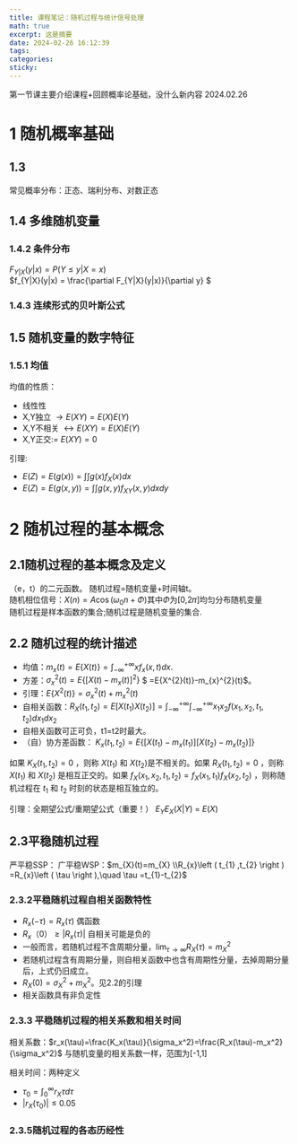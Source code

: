 ```yaml
---
title: 课程笔记：随机过程与统计信号处理
math: true
excerpt: 这是摘要
date: 2024-02-26 16:12:39
tags:
categories:
sticky:
---
```

第一节课主要介绍课程+回顾概率论基础，没什么新内容 2024.02.26

# 1 随机概率基础
## 1.3
常见概率分布：正态、瑞利分布、对数正态

## 1.4 多维随机变量

### 1.4.2 条件分布

$F_{Y|X}(y|x)=P(Y\leq y|X=x)$  
$f_{Y|X}(y|x) = \frac{\partial F_{Y|X}(y|x)}{\partial y} $  

### 1.4.3 连续形式的贝叶斯公式

## 1.5 随机变量的数字特征

### 1.5.1 均值

均值的性质：  

- 线性性
- X,Y独立 $\rightarrow E(XY)=E(X)E(Y)$
- X,Y不相关 $\leftrightarrow E(XY)=E(X)E(Y)$
- X,Y正交:= $E(XY)=0$

引理:  

- $E(Z)=E(g(x))=\int \int g(x)f_{X}(x)dx$
- $E(Z)=E(g(x,y))=\int \int g(x,y)f_{XY}(x,y)dxdy$


# 2 随机过程的基本概念

## 2.1随机过程的基本概念及定义

（e，t）的二元函数。 随机过程=随机变量+时间轴t。  
随机相位信号：$X(n)=A\cos(\omega_{0}n+\Phi )$其中$\Phi$为[0,2𝜋]均匀分布随机变量  
随机过程是样本函数的集合;随机过程是随机变量的集合.

## 2.2 随机过程的统计描述

- 均值：$m_{x}\left ( t \right ) =E\left \{ X\left ( t \right )  \right \} =\int _{-\infty }^{+\infty }xf_{x}\left ( x,t \right ) dx.$
- 方差：$\sigma_{x}^{2}(t)=E\{[X(t)-m_{x}(t)]^{2}\}$  $ =E\{X^{2}(t)\}-m_{x}^{2}(t)$。
- 引理：$E\{X^2(t)\}=\sigma_x^2(t)+m_x^2(t)$
- 自相关函数：$R_{X}\left ( t_{1} ,t_{2}  \right ) =E\left [ X\left ( t_{1} \right )X\left ( t_{2}  \right )  \right ] =\int_{-\infty }^{+\infty }\int_{-\infty }^{+\infty }x_{1}x_{2}f\left ( x_{1},x_{2},t_{1},t_{2}  \right ) dx_{1}dx_{2}$
- 自相关函数可正可负，t1=t2时最大。
- （自）协方差函数： $K_x(t_1, t_2)=E\{[X(t_1)-m_x(t_1)][X(t_2)-m_x(t_2)]\}$

如果 $K_X(t_1, t_2)=0$ ，则称 $X(t_1)$ 和 $X(t_2)$是不相关的。如果  $R_X(t_1, t_2)=0$ ，则称 $X(t_1)$ 和 $X(t_2)$ 是相互正交的。如果  $f_X(x_1, x_2, t_1, t_2)=f_X(x_1, t_1)f_X(x_2, t_2)$ ，则称随机过程在 $t_1$ 和 $t_2$ 时刻的状态是相互独立的。

引理：全期望公式/重期望公式（重要！）  $E_Y{E_X(X|Y)}$ = $E(X)$



## 2.3平稳随机过程
严平稳SSP：
广平稳WSP：$m_{X}(t)=m_{X}  \\R_{x}\left ( t_{1} ,t_{2} \right ) =R_{x}\left ( \tau \right ),\quad \tau =t_{1}-t_{2}$  

### 2.3.2平稳随机过程自相关函数特性

- $R_{x}(-\tau)=R_{x}(\tau)$ 偶函数
- $R_{x}（0）≥|R_{x}(\tau)|$ 自相关可能是负的
- 一般而言，若随机过程不含周期分量，$\lim_{\tau\to\infty}R_X(\tau)=m_X^2$
- 若随机过程含有周期分量，则自相关函数中也含有周期性分量，去掉周期分量后，上式仍旧成立。
- $R_{X}(0)=\sigma _{X}^{2}+m_{X}^{2}$。见2.2的引理
- 相关函数具有非负定性

### 2.3.3 平稳随机过程的相关系数和相关时间

相关系数：$r_x(\tau)=\frac{K_x(\tau)}{\sigma_x^2}=\frac{R_x(\tau)-m_x^2}{\sigma_x^2}$ 与随机变量的相关系数一样，范围为[-1,1]

相关时间：两种定义

- $\tau _{0} = \int _{0}^{ \infty }r_{X} \tau d \tau$
- $\left | r_{X}(\tau _{0})  \right | \le 0.05$

### 2.3.5随机过程的各态历经性







